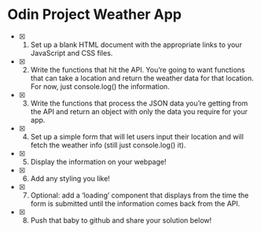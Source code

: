 # Odin Project Weather App

- [x] 1. Set up a blank HTML document with the appropriate links to your JavaScript and CSS files.

- [x] 2. Write the functions that hit the API. You’re going to want functions that can take a location and return the weather data for that location. For now, just console.log() the information.

- [x] 3. Write the functions that process the JSON data you’re getting from the API and return an object with only the data you require for your app.

- [x] 4. Set up a simple form that will let users input their location and will fetch the weather info (still just console.log() it).

- [x] 5. Display the information on your webpage!

- [x] 6. Add any styling you like!

- [x] 7. Optional: add a ‘loading’ component that displays from the time the form is submitted until the information comes back from the API.

- [x] 8. Push that baby to github and share your solution below!

